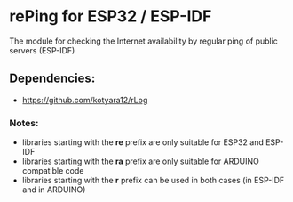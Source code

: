 # rePing for ESP32 / ESP-IDF

The module for checking the Internet availability by regular ping of public servers (ESP-IDF)

## Dependencies:
  - https://github.com/kotyara12/rLog

### Notes:
  - libraries starting with the <b>re</b> prefix are only suitable for ESP32 and ESP-IDF
  - libraries starting with the <b>ra</b> prefix are only suitable for ARDUINO compatible code
  - libraries starting with the <b>r</b> prefix can be used in both cases (in ESP-IDF and in ARDUINO)